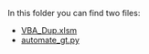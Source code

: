 In this folder you can find two files:
- [VBA_Dup.xlsm](VBA%20%26%20Python%20scripts/VBA_Dup.xlsm)
- [automate_gt.py](VBA%20%26%20Python%20scripts/automate_gt.py)
